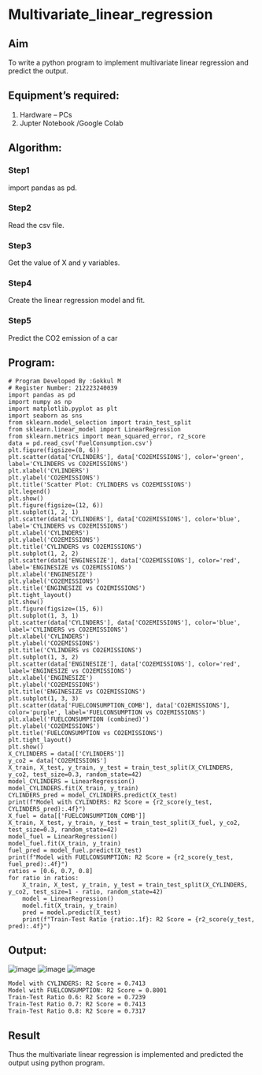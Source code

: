 # Multivariate_linear_regression
## Aim
To write a python program to implement multivariate linear regression and predict the output.
## Equipment’s required:
1.	Hardware – PCs
2.	Jupter Notebook /Google Colab
## Algorithm:
### Step1
import pandas as pd.
### Step2
Read the csv file.
### Step3
Get the value of X and y variables.
### Step4
Create the linear regression model and fit.
### Step5
Predict the CO2 emission of a car 
## Program:
```
# Program Developed By :Gokkul M
# Register Number: 212223240039
import pandas as pd
import numpy as np
import matplotlib.pyplot as plt
import seaborn as sns
from sklearn.model_selection import train_test_split
from sklearn.linear_model import LinearRegression
from sklearn.metrics import mean_squared_error, r2_score
data = pd.read_csv('FuelConsumption.csv')
plt.figure(figsize=(8, 6))
plt.scatter(data['CYLINDERS'], data['CO2EMISSIONS'], color='green', label='CYLINDERS vs CO2EMISSIONS')
plt.xlabel('CYLINDERS')
plt.ylabel('CO2EMISSIONS')
plt.title('Scatter Plot: CYLINDERS vs CO2EMISSIONS')
plt.legend()
plt.show()
plt.figure(figsize=(12, 6))
plt.subplot(1, 2, 1)
plt.scatter(data['CYLINDERS'], data['CO2EMISSIONS'], color='blue', label='CYLINDERS vs CO2EMISSIONS')
plt.xlabel('CYLINDERS')
plt.ylabel('CO2EMISSIONS')
plt.title('CYLINDERS vs CO2EMISSIONS')
plt.subplot(1, 2, 2)
plt.scatter(data['ENGINESIZE'], data['CO2EMISSIONS'], color='red', label='ENGINESIZE vs CO2EMISSIONS')
plt.xlabel('ENGINESIZE')
plt.ylabel('CO2EMISSIONS')
plt.title('ENGINESIZE vs CO2EMISSIONS')
plt.tight_layout()
plt.show()
plt.figure(figsize=(15, 6))
plt.subplot(1, 3, 1)
plt.scatter(data['CYLINDERS'], data['CO2EMISSIONS'], color='blue', label='CYLINDERS vs CO2EMISSIONS')
plt.xlabel('CYLINDERS')
plt.ylabel('CO2EMISSIONS')
plt.title('CYLINDERS vs CO2EMISSIONS')
plt.subplot(1, 3, 2)
plt.scatter(data['ENGINESIZE'], data['CO2EMISSIONS'], color='red', label='ENGINESIZE vs CO2EMISSIONS')
plt.xlabel('ENGINESIZE')
plt.ylabel('CO2EMISSIONS')
plt.title('ENGINESIZE vs CO2EMISSIONS')
plt.subplot(1, 3, 3)
plt.scatter(data['FUELCONSUMPTION_COMB'], data['CO2EMISSIONS'], color='purple', label='FUELCONSUMPTION vs CO2EMISSIONS')
plt.xlabel('FUELCONSUMPTION (combined)')
plt.ylabel('CO2EMISSIONS')
plt.title('FUELCONSUMPTION vs CO2EMISSIONS')
plt.tight_layout()
plt.show()
X_CYLINDERS = data[['CYLINDERS']]
y_co2 = data['CO2EMISSIONS']
X_train, X_test, y_train, y_test = train_test_split(X_CYLINDERS, y_co2, test_size=0.3, random_state=42)
model_CYLINDERS = LinearRegression()
model_CYLINDERS.fit(X_train, y_train)
CYLINDERS_pred = model_CYLINDERS.predict(X_test)
print(f"Model with CYLINDERS: R2 Score = {r2_score(y_test, CYLINDERS_pred):.4f}")
X_fuel = data[['FUELCONSUMPTION_COMB']]
X_train, X_test, y_train, y_test = train_test_split(X_fuel, y_co2, test_size=0.3, random_state=42)
model_fuel = LinearRegression()
model_fuel.fit(X_train, y_train)
fuel_pred = model_fuel.predict(X_test)
print(f"Model with FUELCONSUMPTION: R2 Score = {r2_score(y_test, fuel_pred):.4f}")
ratios = [0.6, 0.7, 0.8]
for ratio in ratios:
    X_train, X_test, y_train, y_test = train_test_split(X_CYLINDERS, y_co2, test_size=1 - ratio, random_state=42)
    model = LinearRegression()
    model.fit(X_train, y_train)
    pred = model.predict(X_test)
    print(f"Train-Test Ratio {ratio:.1f}: R2 Score = {r2_score(y_test, pred):.4f}")

```
## Output:
![image](https://github.com/Gokkul-M/Multivariate_linear_regression/assets/144870543/99a83e37-af60-44e7-b935-f47f5a49cf24)
![image](https://github.com/Gokkul-M/Multivariate_linear_regression/assets/144870543/fce32d69-2867-4f46-aa2f-ce8945432f70)
![image](https://github.com/Gokkul-M/Multivariate_linear_regression/assets/144870543/674cd452-43c4-41f9-a2fb-cdf928b55aaf)

```
Model with CYLINDERS: R2 Score = 0.7413
Model with FUELCONSUMPTION: R2 Score = 0.8001
Train-Test Ratio 0.6: R2 Score = 0.7239
Train-Test Ratio 0.7: R2 Score = 0.7413
Train-Test Ratio 0.8: R2 Score = 0.7317
```
## Result
Thus the multivariate linear regression is implemented and predicted the output using python program.

